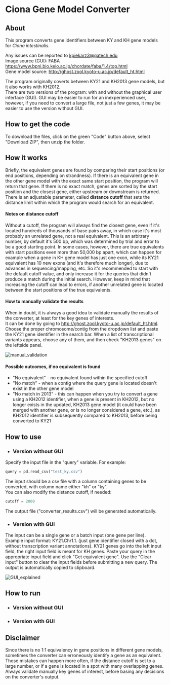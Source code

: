 # Ciona Gene Model Converter

## About

This program converts gene identifiers between KY and KH gene models for _Ciona intestinalis_.  

Any issues can be reported to kpiekarz3@gatech.edu  
Image source (GUI): FABA https://www.bpni.bio.keio.ac.jp/chordate/faba/1.4/top.html  
Gene model source: http://ghost.zool.kyoto-u.ac.jp/default_ht.html  

The program originally coverts between KY21 and KH2013 gene models, but it also works with KH2012.  
There are two versions of the program: with and without the graphical user interface (GUI). GUI may be easier to run for an inexperienced user,
however, if you need to convert a large file, not just a few genes, it may be easier to use the version without GUI.

## How to get the code

To download the files, click on the green "Code" button above, select "Download ZIP", then unzip the folder.  

## How it works

Briefly, the equivalent genes are found by comparing their start positions (or end positions, depending on strandness). If there is an equivalent gene in the other gene model with the exact same start position, the program will return that gene. If there is no exact match, genes are sorted by the start position and the closest gene, either upstream or downstream is returned. There is an adjustable parameter, called **distance cutoff** that sets the distance limit within which the program would search for an equivalent. 
#### Notes on distance cutoff
Without a cutoff, the program will always find the closest gene, even if it's located hundreds of thousands of base pairs away, in which case it's most probably an unrelated gene, not a real equivalent. This is an arbitrary number, by default it's 500 bp, which was determined by trial and error to be a good starting point. In some cases, however, there are true equivalents with start positions even more than 50,000 bp apart, which can happen for example when a gene in KH gene model has just one exon, while its KY21 equivalent has 10 new exons (and it's therefore much longer), due to advances in sequencing/mapping, etc. So it's recommended to start with the default cutoff value, and only increase it for the queries that didn't produce a match during the initial search. However, keep in mind that increasing the cutoff can lead to errors, if another unrelated gene is located between the start positions of the true equivalents.

#### How to manually validate the results 
When in doubt, it is always a good idea to validate manually the results of the converter, at least for the key genes of interests.  
It can be done by going to http://ghost.zool.kyoto-u.ac.jp/default_ht.html.  
Choose the proper chromosome/contig from the dropdown list and paste the KY21 gene identifier in the search bar. When a list of transcriptional variants appears, choose any of them, and then check "KH2013 genes" on the leftside panel.  

![manual_validation](https://user-images.githubusercontent.com/117316002/205149747-cd032cc7-e3be-4484-bece-6010d01d7cf1.png)

#### Possible outcomes, if no equivalent is found
* "No equivalent" - no equivalent found within the specified cutoff
* "No match" - when a contig where the query gene is located doesn't exist in the other gene model
* "No match in 2013" - this can happen when you try to convert a gene using a KH2012 identifier, when a gene is present in KH2012, but no longer exists in the updated, KH2013 gene model (it could have been merged with another gene, or is no longer considered a gene, etc.), as KH2012 identifier is subsequently compared to KH2013, before being converted to KY21

## How to use
* ### Version without GUI
Specify the input file in the "query" variable. For example:
```python
query = pd.read_csv("test_ky.csv")
```
The input should be a csv file with a column containing genes to be converted, with column name either "kh" or "ky".  
You can also modify the distance cutoff, if needed:
```python
cutoff = 2000
```
The output file ("converter_results.csv") will be generated automatically.
* ### Version with GUI
The input can be a single gene or a batch input (one gene per line).
Example input format: KY21.Chr1.1. (just gene identifier closed with a dot, without transcription variant annotations).
KY21 genes go into the left input field, the right input field is meant for KH genes. Paste your query in the appropriate input field and click "Get equivalent gene". Use the "Clear input" button to clear the input fields before submitting a new query.
The output is automatically copied to clipboard.  

![GUI_explained](https://user-images.githubusercontent.com/117316002/205154763-eaa3bbf5-b3a6-4eca-94f3-de5a7b1f3c30.png)

## How to run
* ### Version without GUI
* ### Version with GUI

## Disclaimer

Since there is no 1:1 equivalency in gene positions in different gene models, sometimes the converter can erroneously identify a gene as an equivalent. Those mistakes can happen more often, if the distance cutoff is set to a large number, or if a gene is located in a spot with many overlapping genes. Always validate manually key genes of interest, before basing any decisions on the converter's output.
